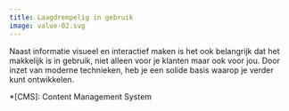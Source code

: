 ```yaml
---
title: Laagdrempelig in gebruik
image: value-02.svg
---
```


Naast informatie visueel en interactief maken is het ook belangrijk dat het makkelijk is in gebruik, niet alleen voor je klanten maar ook voor jou. Door inzet van moderne technieken, heb je een solide basis waarop je verder kunt ontwikkelen.

*[CMS]: Content Management System

